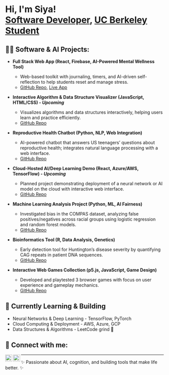 <h1>Hi, I'm Siya! <br/><a href="https://github.com/joshmadakor1">Software Developer</a>, <a href="https://www.linkedin.com/in/joshmadakor/">UC Berkeley Student</a>

<h2>👨‍💻 Software & AI Projects:</h2>

- <b>Full Stack Web App (React, Firebase, AI-Powered Mental Wellness Tool)</b>
  - Web-based toolkit with journaling, timers, and AI-driven self-reflection to help students reset and manage stress.
  - [GitHub Repo](https://github.com/joshmadakor1/Algorithms-Practice), [Live App](https://github.com/joshmadakor1/Algorithms-Practice)

- <b>Interactive Algorithm & Data Structure Visualizer (JavaScript, HTML/CSS) - <i>Upcoming</i></b>
  - Visualizes algorithms and data structures interactively, helping users learn and practice efficiently.
  - [GitHub Repo](https://github.com/joshmadakor1/4chan-Image-Analysis-Middleware-C964)
- <b>Reproductive Health Chatbot (Python, NLP, Web Integration)</b>
  - AI-powered chatbot that answers US teenagers’ questions about reproductive health; integrates natural language processing with a web interface.
  - [GitHub Repo](https://github.com/joshmadakor1/Sentinel-Lab)
- <b>Cloud-Hosted AI/Deep Learning Demo (React, Azure/AWS, TensorFlow) - <i>Upcoming</i></b>
  - Planned project demonstrating deployment of a neural network or AI model on the cloud with interactive web interface.
  - [GitHub Repo](https://github.com/joshmadakor1/Sentinel-Lab)
- <b>Machine Learning Analysis Project (Python, ML, AI Fairness)</b>
  - Investigated bias in the COMPAS dataset, analyzing false positives/negatives across racial groups using logistic regression and random forest models.
  - [GitHub Repo](https://github.com/joshmadakor1/Sentinel-Lab)
- <b>Bioinformatics Tool (R, Data Analysis, Genetics)</b>
  - Early detection tool for Huntington’s disease severity by quantifying CAG repeats in patient DNA sequences.
  - [GitHub Repo](https://github.com/joshmadakor1/Sentinel-Lab)
- <b>Interactive Web Games Collection (p5.js, JavaScript, Game Design)</b>
  - Developed and playtested 3 browser games with focus on user experience and gameplay mechanics.
  - [GitHub Repo](https://github.com/joshmadakor1/Sentinel-Lab)

<h2>🌱 Currently Learning & Building</h2>

- Neural Networks & Deep Learning - TensorFlow, PyTorch
- Cloud Computing & Deployment - AWS, Azure, GCP
- Data Structures & Algorithms - LeetCode grind 💪

<h2> 🤳 Connect with me:</h2>

[<img align="left" alt="Siya | LinkedIn" width="22px" src="https://cdn.jsdelivr.net/npm/simple-icons@v3/icons/linkedin.svg" />][linkedin]
[<img align="left" alt="Siya | GitHub" width="22px" src="https://cdn.jsdelivr.net/npm/simple-icons@v3/icons/github.svg" />][github]

[linkedin]: https://www.linkedin.com/in/siya-patel/
[github]: https://github.com/siya-patel

---

✨ Passionate about AI, cognition, and building tools that make life better. ✨

<!--
**joshmadakor1/joshmadakor1** is a ✨ _special_ ✨ repository because its `README.md` (this file) appears on your GitHub profile.

Here are some ideas to get you started:

- 🔭 I’m currently working on ...
- 🌱 I’m currently learning ...
- 👯 I’m looking to collaborate on ...
- 🤔 I’m looking for help with ...
- 💬 Ask me about ...
- 📫 How to reach me: ...
- 😄 Pronouns: ...
- ⚡ Fun fact: ...
-->
